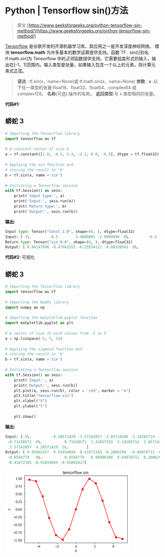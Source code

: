 # Python | Tensorflow sin()方法

> 原文:[https://www.geeksforgeeks.org/python-tensorflow-sin-method/](https://www.geeksforgeeks.org/python-tensorflow-sin-method/)

[Tensorflow](https://www.geeksforgeeks.org/introduction-to-tensorflow/) 是谷歌开发的开源机器学习库。其应用之一是开发深度神经网络。
模块 **tensorflow.math** 为许多基本的数学运算提供支持。函数 TF . sin()[别名 tf.math.sin]为 Tensorflow 中的*正弦*函数提供支持。它需要弧度形式的输入，输出在[-1，1]范围内。输入类型是张量，如果输入包含一个以上的元素，则计算元素式正弦。

> **语法** : tf.sin(x，name=None)或 tf.math.sin(x，name=None)
> **参数** :
> **x** :以下任一类型的张量:float16、float32、float64、complex64 或 complex128。
> **名称**(可选):操作的名称。
> **返回类型**:与 x 类型相同的张量。

**代码#1:**

## 蟒蛇 3

```py
# Importing the Tensorflow library
import tensorflow as tf

# A constant vector of size 6
a = tf.constant([1.0, -0.5, 3.4, -2.1, 0.0, -6.5], dtype = tf.float32)

# Applying the sin function and
# storing the result in 'b'
b = tf.sin(a, name ='sin')

# Initiating a Tensorflow session
with tf.Session() as sess:
    print('Input type:', a)
    print('Input:', sess.run(a))
    print('Return type:', b)
    print('Output:', sess.run(b))
```

**输出:**

```py
Input type: Tensor("Const_1:0", shape=(6, ), dtype=float32)
Input: [ 1\.        -0.5        3.4000001 -2.0999999  0\.        -6.5      ]
Return type: Tensor("sin_0:0", shape=(6, ), dtype=float32)
Output: [ 0.84147096 -0.47942555 -0.25554121 -0.86320943  0\.         -0.21511999]
```

**代码#2:** 可视化

## 蟒蛇 3

```py
# Importing the Tensorflow library
import tensorflow as tf

# Importing the NumPy library
import numpy as np

# Importing the matplotlib.pyplot function
import matplotlib.pyplot as plt

# A vector of size 15 with values from -5 to 5
a = np.linspace(-5, 5, 15)

# Applying the sigmoid function and
# storing the result in 'b'
b = tf.sin(a, name ='sin')

# Initiating a Tensorflow session
with tf.Session() as sess:
    print('Input:', a)
    print('Output:', sess.run(b))
    plt.plot(a, sess.run(b), color = 'red', marker = "o")
    plt.title("tensorflow.sin")
    plt.xlabel("X")
    plt.ylabel("Y")

    plt.show()
```

**输出:**

```py
Input: [-5\.         -4.28571429 -3.57142857 -2.85714286 -2.14285714 -1.42857143
 -0.71428571  0\.          0.71428571  1.42857143  2.14285714  2.85714286
  3.57142857  4.28571429  5\.        ]
Output: [ 0.95892427  0.91034694  0.41672165 -0.2806294  -0.84078711 -0.98990308
 -0.6550779   0\.          0.6550779   0.98990308  0.84078711  0.2806294
 -0.41672165 -0.91034694 -0.95892427]
```

![](img/f37254117085c513a68c6398278d7f17.png)